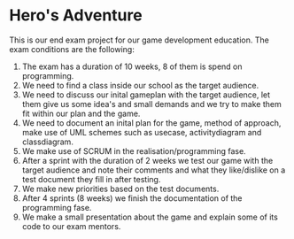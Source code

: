 # Hero's Adventure
This is our end exam project for our game development education. 
The exam conditions are the following:

1. The exam has a duration of 10 weeks, 8 of them is spend on programming.
2. We need to find a class inside our school as the target audience.
3. We need to discuss our inital gameplan with the target audience,
let them give us some idea's and small demands and we try to make them
fit within our plan and the game.
4. We need to document an inital plan for the game, method of approach,
make use of UML schemes such as usecase, activitydiagram and classdiagram.
5. We make use of SCRUM in the realisation/programming fase.
6. After a sprint with the duration of 2 weeks we test our game with the 
target audience and note their comments and what they like/dislike on a
test document they fill in after testing.
7. We make new priorities based on the test documents.
8. After 4 sprints (8 weeks) we finish the documentation of the programming fase.
9. We make a small presentation about the game and explain some of its code to
our exam mentors.


